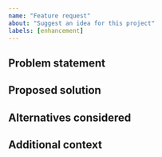 ```yaml
---
name: "Feature request"
about: "Suggest an idea for this project"
labels: [enhancement]
---
```


## Problem statement

<!-- Is your feature request related to a problem? Please describe. -->

## Proposed solution

<!-- Describe the solution you'd like. -->

## Alternatives considered

<!-- Describe any alternative solutions or features you've considered. -->

## Additional context

<!-- Add any other context, mockups, or screenshots about the feature request here. -->
